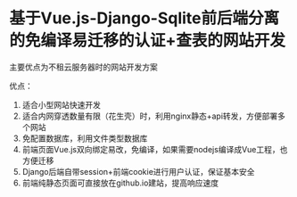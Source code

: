# 基于Vue.js-Django-Sqlite前后端分离的免编译易迁移的认证+查表的网站开发

主要优点为不租云服务器时的网站开发方案

优点：

1. 适合小型网站快速开发
2. 适合内网穿透数量有限（花生壳）时，利用nginx静态+api转发，方便部署多个网站
3. 免配置数据库，利用文件类型数据库
4. 前端页面Vue.js双向绑定易改，免编译，如果需要nodejs编译成Vue工程，也方便迁移
5. Django后端自带session+前端cookie进行用户认证，保证基本安全
6. 前端纯静态页面可直接放在github.io建站，提高响应速度
